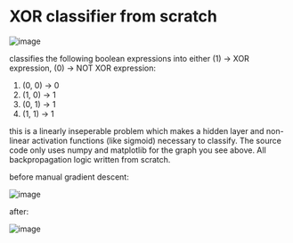 # XOR classifier from scratch

![image](https://github.com/user-attachments/assets/adeda2ec-8db0-4dc6-a33c-b74de5bdac7f)

classifies the following boolean expressions into either (1) -> XOR expression, (0) -> NOT XOR expression:
1) (0, 0) -> 0
2) (1, 0) -> 1
3) (0, 1) -> 1
4) (1, 1) -> 1

this is a linearly inseperable problem which makes a hidden layer and non-linear activation functions (like sigmoid) necessary to classify. The source code only uses numpy and matplotlib for the graph you see above. All backpropagation logic written from scratch.



before manual gradient descent:

![image](https://github.com/user-attachments/assets/590e11be-331c-43c9-aa23-e4ef236e9c80)



after:

![image](https://github.com/user-attachments/assets/488211cb-f3bb-4bb5-8619-87670aa3d080)
